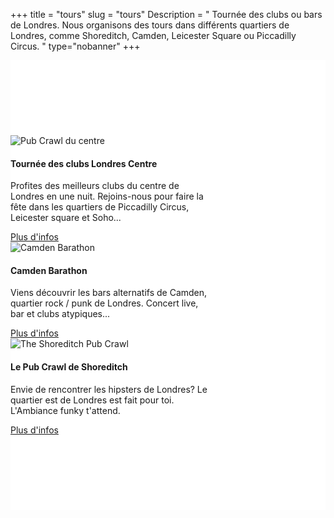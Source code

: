 +++
title = "tours"
slug = "tours"
Description = " Tournée des clubs ou bars de Londres. Nous organisons des tours dans différents quartiers de Londres, comme Shoreditch, Camden, Leicester Square ou Piccadilly Circus. "
type="nobanner"
+++



<section class="mbr-section mbr-after-navbar" id="msg-box5-1u" style="background-color: rgb(255, 255, 255); padding-top: 120px; padding-bottom: 120px;">


<div class="container">
  <div class="row">
    <div class="col-12 col-md-4">
      <div class="card" style="width: 20rem;">
  <img class="card-img-top" src="/images/pub-crawl-london.jpg" alt="Pub Crawl du centre">
  <div class="card-block">
    <h4 class="card-title">Tournée des clubs Londres Centre</h4>
    <p class="card-text">Profites des meilleurs clubs du centre de Londres en une nuit. Rejoins-nous pour faire la fête dans les quartiers de Piccadilly Circus, Leicester square et Soho...</p>
    <a href="/the-tours/central-london-pub-crawl/" class="btn btn-success">Plus d'infos</a>
  </div>
</div>
    </div>
    <div class="col-12 col-md-4">
      <div class="card" style="width: 20rem;">
  <img class="card-img-top" src="/images/camden-pub-crawl-1.jpg" alt="Camden Barathon">
  <div class="card-block">
    <h4 class="card-title">Camden Barathon</h4>
    <p class="card-text">Viens découvrir les bars alternatifs de Camden, quartier rock / punk de Londres. Concert live, bar et clubs atypiques...</p>
    <a href="/the-tours/camden-pub-crawl/" class="btn btn-success">Plus d'infos</a>
  </div>
</div>
    </div>
    <div class="col-12 col-md-4">
      <div class="card" style="width: 20rem;">
  <img class="card-img-top" src="/images/the-shoreditch-pubcrawl.jpg" alt="The Shoreditch Pub Crawl">
  <div class="card-block">
    <h4 class="card-title">Le Pub Crawl de Shoreditch</h4>
    <p class="card-text">Envie de rencontrer les hipsters de Londres? Le quartier est de Londres est fait pour toi. L'Ambiance funky t'attend.</p>
    <a href="/the-tours/the-shoreditch-pub-crawl/" class="btn btn-success">Plus d'infos</a>
  </div>
</div>
    </div>
  </div>
</div>




</section>
